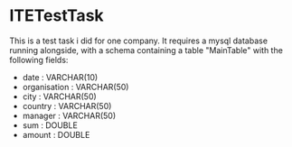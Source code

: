 # ITETestTask

This is a test task i did for one company. It requires a mysql database running alongside, with a schema containing a table "MainTable" with the following fields:
- date : VARCHAR(10)
- organisation : VARCHAR(50)
- city : VARCHAR(50)
- country : VARCHAR(50)
- manager : VARCHAR(50)
- sum : DOUBLE
- amount : DOUBLE

